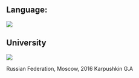 
## Language:
![](https://img.shields.io/badge/python-2.0-green.svg)

## University
![](https://img.shields.io/badge/NSU_HSE-2016-red.svg)


Russian Federation, Moscow, 2016
Karpushkin G.A

